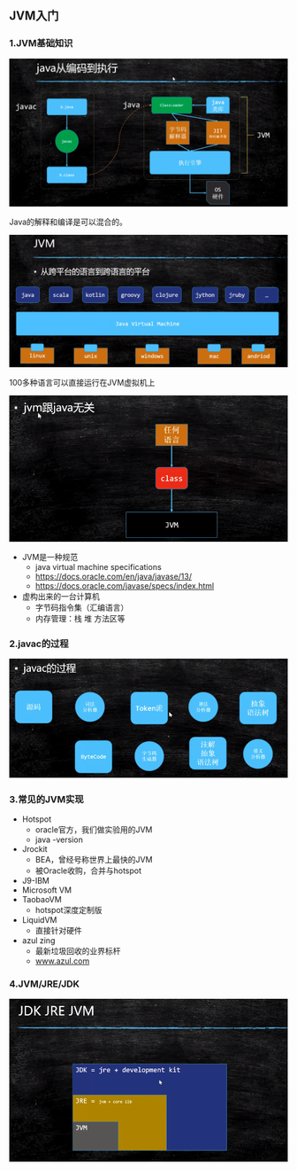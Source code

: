 ## JVM入门

### 1.JVM基础知识

  ![Java从编码到执行](./pics/JVM入门1.png)

Java的解释和编译是可以混合的。


  ![JVM是跨语言的平台](./pics/JVM入门2.png)

100多种语言可以直接运行在JVM虚拟机上

  ![JVM与Java无关](./pics/JVM入门3.png)


- JVM是一种规范
  - java virtual machine specifications
  - https://docs.oracle.com/en/java/javase/13/
  - https://docs.oracle.com/javase/specs/index.html
- 虚构出来的一台计算机
  - 字节码指令集（汇编语言）
  - 内存管理：栈 堆 方法区等

### 2.javac的过程

  ![javac的过程](./pics/JVM入门4.png)

### 3.常见的JVM实现
- Hotspot
  - oracle官方，我们做实验用的JVM
  - java -version
- Jrockit
  - BEA，曾经号称世界上最快的JVM
  - 被Oracle收购，合并与hotspot
- J9-IBM
- Microsoft VM
- TaobaoVM
  - hotspot深度定制版
- LiquidVM
  - 直接针对硬件
- azul zing
  - 最新垃圾回收的业界标杆
  - www.azul.com

### 4.JVM/JRE/JDK

  ![JDK/JRE/JVM](./pics/JVM入门5.png)
